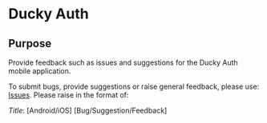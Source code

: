 # Ducky Auth
## Purpose
Provide feedback such as issues and suggestions for the Ducky Auth mobile application. 

To submit bugs, provide suggestions or raise general feedback, please use: [Issues](https://github.com/Snowyden/ducky-auth-feedback/issues).
Please raise in the format of:

*Title*: [Android/iOS] [Bug/Suggestion/Feedback] <Title>
<br/>
*Description*: \<Brief outline\>

Also please select an applicable label
- If raising a *bug*, please use the _bug_ label
- If raising a *suggestion*, please use the _enhancement_ label


